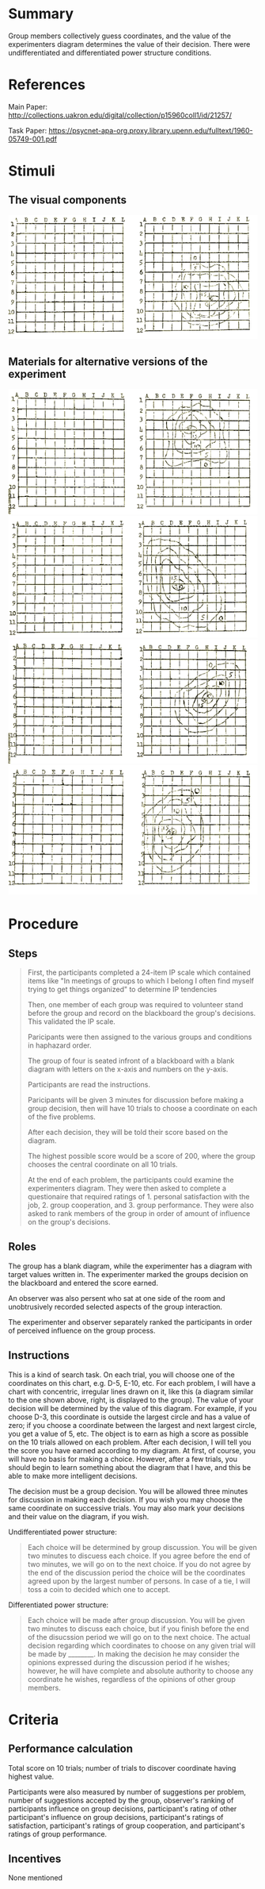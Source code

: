 # Summary
Group members collectively guess coordinates, and the value of the experimenters diagram determines the value of their decision. There were undifferentiated and differentiated power structure conditions.

# References
Main Paper: http://collections.uakron.edu/digital/collection/p15960coll1/id/21257/

Task Paper: https://psycnet-apa-org.proxy.library.upenn.edu/fulltext/1960-05749-001.pdf

# Stimuli
## The visual components
![89](images/89.png)

## Materials for alternative versions of the experiment 
![90](images/90.png)
![91](images/91.png)
![92](images/92.png)
![93](images/93.png)

# Procedure
## Steps
>First, the participants completed a 24-item IP scale which contained items like "In meetings of groups to which I belong I often find myself trying to get things organized" to determine IP tendencies
>
>Then, one member of each group was required to volunteer stand before the group and record on the blackboard the group's decisions. This validated the IP scale.
>
>Paricipants were then assigned to the various groups and conditions in haphazard order.
>
>The group of four is seated infront of a blackboard with a blank diagram with letters on the x-axis and numbers on the y-axis.
>
>Participants are read the instructions.
>
>Paricipants will be given 3 minutes for discussion before making a group decision, then will have 10 trials to choose a coordinate on each of the five problems.
>
>After each decision, they will be told their score based on the diagram.
>
>The highest possible score would be a score of 200, where the group chooses the central coordinate on all 10 trials.
>
>At the end of each problem, the participants could examine the experimenters diagram. They were then asked to complete a questionaire that required ratings of 1. personal satisfaction with the job, 2. group cooperation, and 3. group performance. They were also asked to rank members of the group in order of amount of influence on the group's decisions.

## Roles 
The group has a blank diagram, while the experimenter has a diagram with target values written in. The experimenter marked the groups decision on the blackboard and entered the score earned.

An observer was also persent who sat at one side of the room and unobtrusively recorded selected aspects of the group interaction.

The experimenter and observer separately ranked the participants in order of perceived influence on the group process.

## Instructions
This is a kind of search task. On each trial, you will choose one of the coordinates on this chart, e.g. D-5, E-10, etc. For each problem, I will have a chart with concentric, irregular lines drawn on it, like this (a diagram similar to the one shown above, right, is displayed to the group). The value of your decision will be determined by the value of this diagram. For example, if you choose D-3, this coordinate is outside the largest circle and has a value of zero; if you choose a coordinate between the largest and next largest circle, you get a value of 5, etc. The object is to earn as high a score as possible on the 10 trials allowed on each problem. After each decision, I will tell you the score you have earned according to my diagram. At first, of course, you will have no basis for making a choice. However, after a few trials, you should begin to learn something about the diagram that I have, and this be able to make more intelligent decisions.

The decision must be a group decision. You will be allowed three minutes for discussion in making each decision. If you wish you may choose the same coordinate on successive trials. You may also mark your decisions and their value on the diagram, if you wish.

Undifferentiated power structure:
> Each choice will be determined by group discussion. You will be given two minutes to discuess each choice. If you agree before the end of two minutes, we will go on to the next choice. If you do not agree by the end of the discussion period the choice will be the coordinates agreed upon by the largest number of persons. In case of a tie, I will toss a coin to decided which one to accept.

Differentiated power structure:
>Each choice will be made after group discussion. You will be given two minutes to discuss each choice, but if you finish before the end of the disucssion period we will go on to the next choice. The actual decision regarding which coordinates to choose on any given trial will be made by ________. In making the decision he may consider the opinions expressed during the discussion period if he wishes; however, he will have complete and absolute authority to choose any coordinate he wishes, regardless of the opinions of other group members.

# Criteria
## Performance calculation
Total score on 10 trials; number of trials to discover coordinate having highest value.

Participants were also measured by number of suggestions per problem, number of suggestions accepted by the group, observer's ranking of participants influence on group decisions, participant's rating of other participant's influence on group decisions, participant's ratings of satisfaction, participant's ratings of group cooperation, and participant's ratings of group performance.

## Incentives
None mentioned
